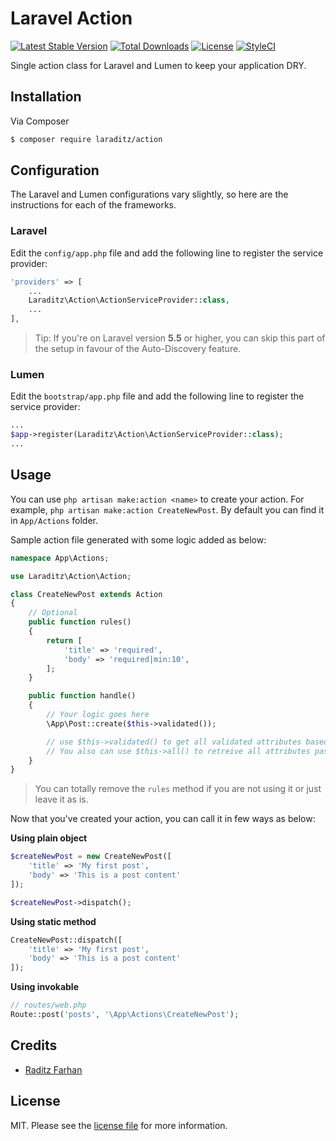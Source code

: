 # Laravel Action

[![Latest Stable Version](https://poser.pugx.org/laraditz/action/v/stable?format=flat-square)](https://packagist.org/packages/laraditz/action)
[![Total Downloads](https://img.shields.io/packagist/dt/laraditz/action?style=flat-square)](https://packagist.org/packages/laraditz/action)
[![License](https://poser.pugx.org/laraditz/action/license?format=flat-square)](https://packagist.org/packages/laraditz/action)
[![StyleCI](https://github.styleci.io/repos/7548986/shield?style=square)](https://github.com/laraditz/action)

Single action class for Laravel and Lumen to keep your application DRY.

## Installation

Via Composer

```bash
$ composer require laraditz/action
```

## Configuration

The Laravel and Lumen configurations vary slightly, so here are the instructions for each of the frameworks.

### Laravel

Edit the `config/app.php` file and add the following line to register the service provider:

```php
'providers' => [
    ...
    Laraditz\Action\ActionServiceProvider::class,
    ...
],
```

> Tip: If you're on Laravel version **5.5** or higher, you can skip this part of the setup in favour of the Auto-Discovery feature.

### Lumen

Edit the `bootstrap/app.php` file and add the following line to register the service provider:

```php
...
$app->register(Laraditz\Action\ActionServiceProvider::class);
...
```

## Usage

You can use `php artisan make:action <name>` to create your action. For example, `php artisan make:action CreateNewPost`. By default you can find it in `App/Actions` folder. 

Sample action file generated with some logic added as below:
```php
namespace App\Actions;

use Laraditz\Action\Action;

class CreateNewPost extends Action
{
    // Optional
    public function rules()
    {
        return [
            'title' => 'required',
            'body' => 'required|min:10',
        ];
    }

    public function handle()
    {
        // Your logic goes here
        \App\Post::create($this->validated());

        // use $this->validated() to get all validated attributes based on rules.
        // You also can use $this->all() to retreive all attributes passed if there is no rules.
    }
}
```
> You can totally remove the `rules` method if you are not using it or just leave it as is.

Now that you've created your action, you can call it in few ways as below:

**Using plain object**
```php
$createNewPost = new CreateNewPost([
    'title' => 'My first post', 
    'body' => 'This is a post content'
]);

$createNewPost->dispatch();
```

**Using static method**
```php
CreateNewPost::dispatch([
    'title' => 'My first post', 
    'body' => 'This is a post content'
]);
```

**Using invokable**
```php
// routes/web.php
Route::post('posts', '\App\Actions\CreateNewPost');
```

## Credits

- [Raditz Farhan](https://github.com/raditzfarhan)

## License

MIT. Please see the [license file](LICENSE) for more information.
